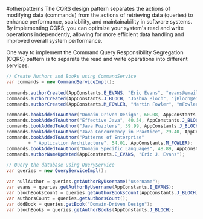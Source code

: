 #otherpatterns
The CQRS design pattern separates the actions of modifying data (commands) from the actions of retrieving data (queries) to enhance performance, scalability, and maintainability in software systems. By implementing CQRS, you can optimize your system's read and write operations independently, allowing for more efficient data handling and improved overall system performance.

One way to implement the Command Query Responsibility Segregation (CQRS) pattern is to separate the read and write operations into different services.

```cs
// Create Authors and Books using CommandService
var commands = new CommandServiceImpl();

commands.authorCreated(AppConstants.E_EVANS, "Eric Evans", "evans@email.com");
commands.authorCreated(AppConstants.J_BLOCH, "Joshua Bloch", "jBloch@email.com");
commands.authorCreated(AppConstants.M_FOWLER, "Martin Fowler", "mFowler@email.com");

commands.bookAddedToAuthor("Domain-Driven Design", 60.08, AppConstants.E_EVANS);
commands.bookAddedToAuthor("Effective Java", 40.54, AppConstants.J_BLOCH);
commands.bookAddedToAuthor("Java Puzzlers", 39.99, AppConstants.J_BLOCH);
commands.bookAddedToAuthor("Java Concurrency in Practice", 29.40, AppConstants.J_BLOCH);
commands.bookAddedToAuthor("Patterns of Enterprise"
        + " Application Architecture", 54.01, AppConstants.M_FOWLER);
commands.bookAddedToAuthor("Domain Specific Languages", 48.89, AppConstants.M_FOWLER);
commands.authorNameUpdated(AppConstants.E_EVANS, "Eric J. Evans");
```

```cs
// Query the database using QueryService
var queries = new QueryServiceImpl();

var nullAuthor = queries.getAuthorByUsername("username");
var evans = queries.getAuthorByUsername(AppConstants.E_EVANS);
var blochBooksCount = queries.getAuthorBooksCount(AppConstants.J_BLOCH);
var authorsCount = queries.getAuthorsCount();
var dddBook = queries.getBook("Domain-Driven Design");
var blochBooks = queries.getAuthorBooks(AppConstants.J_BLOCH);
```
